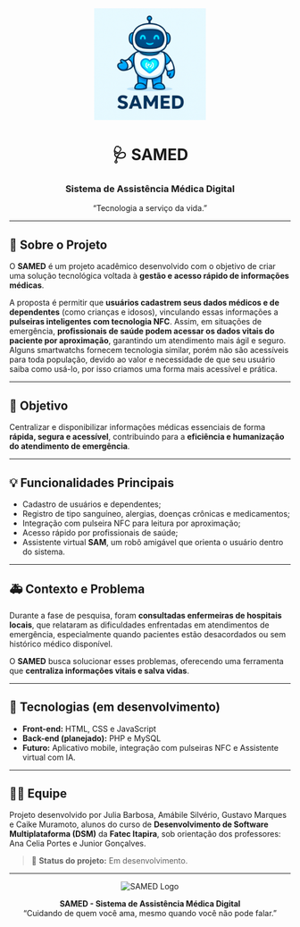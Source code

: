 <div align="center">
  <img src="img/sam_mascote.png" alt="SAMED Mascote" width="200"/>

  # 🩺 SAMED  
  ### Sistema de Assistência Médica Digital
  <p>“Tecnologia a serviço da vida.”</p>
</div>

---

## 📘 Sobre o Projeto
O **SAMED** é um projeto acadêmico desenvolvido com o objetivo de criar uma solução tecnológica voltada à **gestão e acesso rápido de informações médicas**.  

A proposta é permitir que **usuários cadastrem seus dados médicos e de dependentes** (como crianças e idosos), vinculando essas informações a **pulseiras inteligentes com tecnologia NFC**. Assim, em situações de emergência, **profissionais de saúde podem acessar os dados vitais do paciente por aproximação**, garantindo um atendimento mais ágil e seguro.
Alguns smartwatchs fornecem tecnologia similar, porém não são acessíveis para toda população, devido ao valor e necessidade de que seu usuário saiba como usá-lo, por isso criamos uma forma mais acessível e prática.

---

## 🎯 Objetivo
Centralizar e disponibilizar informações médicas essenciais de forma **rápida, segura e acessível**, contribuindo para a **eficiência e humanização do atendimento de emergência**.

---

## 💡 Funcionalidades Principais
- Cadastro de usuários e dependentes;  
- Registro de tipo sanguíneo, alergias, doenças crônicas e medicamentos;  
- Integração com pulseira NFC para leitura por aproximação;  
- Acesso rápido por profissionais de saúde;  
- Assistente virtual **SAM**, um robô amigável que orienta o usuário dentro do sistema.  

---

## 🚑 Contexto e Problema
Durante a fase de pesquisa, foram **consultadas enfermeiras de hospitais locais**, que relataram as dificuldades enfrentadas em atendimentos de emergência, especialmente quando pacientes estão desacordados ou sem histórico médico disponível.  

O **SAMED** busca solucionar esses problemas, oferecendo uma ferramenta que **centraliza informações vitais e salva vidas**.

---

## 🧠 Tecnologias (em desenvolvimento)
- **Front-end:** HTML, CSS e JavaScript  
- **Back-end (planejado):** PHP e MySQL  
- **Futuro:** Aplicativo mobile, integração com pulseiras NFC e Assistente virtual com IA.

---

## 👩‍💻 Equipe
Projeto desenvolvido por Julia Barbosa, Amábile Silvério, Gustavo Marques e Caike Muramoto, alunos do curso de **Desenvolvimento de Software Multiplataforma (DSM)** da **Fatec Itapira**, sob orientação dos professores: Ana Celia Portes e Junior Gonçalves.

> 🚧 **Status do projeto:** Em desenvolvimento.

---

<div align="center">
  <img src="img/samed_logo.png" alt="SAMED Logo" width="150"/>
  <p><b>SAMED - Sistema de Assistência Médica Digital</b><br>
  “Cuidando de quem você ama, mesmo quando você não pode falar.”</p>
</div>

